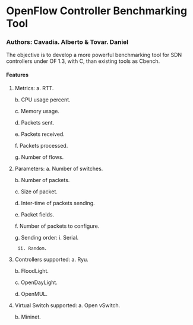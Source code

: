 # OpenFlow Controller Benchmarking Tool

### Authors: Cavadia. Alberto & Tovar. Daniel

The objective is to develop a more powerful benchmarking tool for SDN
controllers under OF 1.3, with C, than existing tools as Cbench.

#### Features

1. Metrics:
	a. RTT.

	b. CPU usage percent.

	c. Memory usage.

	d. Packets sent.

	e. Packets received.

	f. Packets processed.

	g. Number of flows.

2. Parameters:
	a. Number of switches.

	b. Number of packets.

	c. Size of packet.

	d. Inter-time of packets sending.

	e. Packet fields.

	f. Number of packets to configure.

	g. Sending order:
		i. Serial.

		ii. Random.

3. Controllers supported:
	a. Ryu.

	b. FloodLight.

	c. OpenDayLight.

	d. OpenMUL.

4. Virtual Switch supported:
	a. Open vSwitch.

	b. Mininet.
